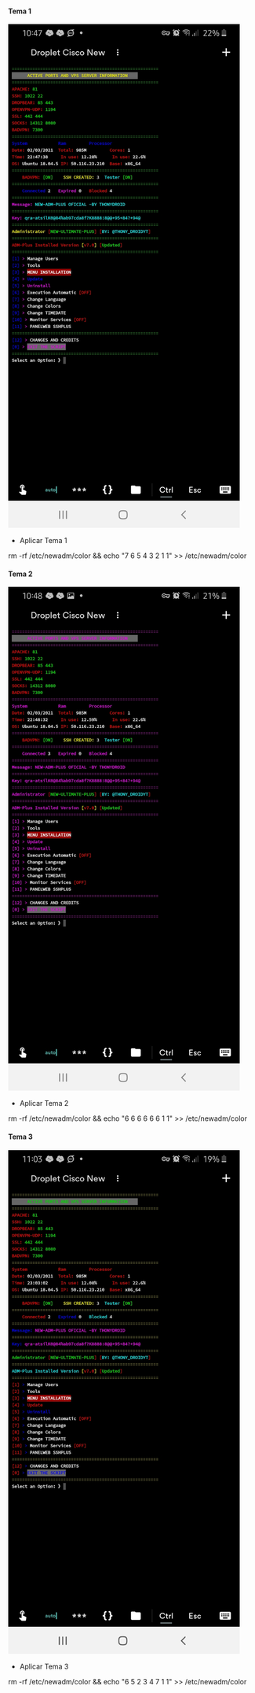 #### Tema 1
![logo](https://github.com/ThonyDroidYT/NEW-ADM-MANAGER-PLUS/blob/gh-pages/themes/tema1.jpg)

* Aplicar Tema 1

rm -rf /etc/newadm/color && echo "7 6 5 4 3 2 1 1" >> /etc/newadm/color

#### Tema 2
![logo](https://github.com/ThonyDroidYT/NEW-ADM-MANAGER-PLUS/blob/gh-pages/themes/tema2.jpg)

* Aplicar Tema 2

rm -rf /etc/newadm/color && echo "6 6 6 6 6 6 1 1" >> /etc/newadm/color

#### Tema 3
![logo](https://github.com/ThonyDroidYT/NEW-ADM-MANAGER-PLUS/blob/gh-pages/themes/tema3.jpg)

* Aplicar Tema 3

rm -rf /etc/newadm/color && echo "6 5 2 3 4 7 1 1" >> /etc/newadm/color
